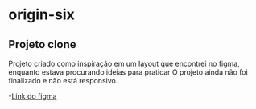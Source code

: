 # origin-six

## Projeto clone
Projeto criado como inspiração em um layout que encontrei no figma, enquanto estava procurando ideias para praticar
O projeto ainda não foi finalizado e não está responsivo.

 -<a href="https://www.figma.com/file/9E5xoLz4nn0ReR7QSPvUDj/Origin-Six-(Community)?type=design&node-id=28-3&t=OfB5YyptOCAf8jJh-0" target="_blank">Link do figma </a> 
